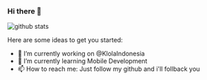 ### Hi there 👋


![github stats](https://github-readme-stats.vercel.app/api?username=zuramai&show_icons=true)

Here are some ideas to get you started:

- 🔭 I’m currently working on @KlolaIndonesia
- 🌱 I’m currently learning Mobile Development
- 📫 How to reach me: Just follow my github and i'll follback you
